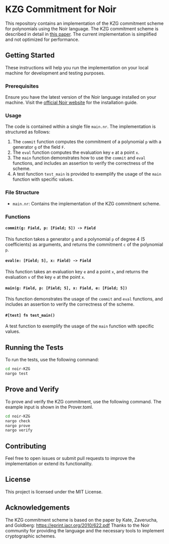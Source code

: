 # KZG Commitment for Noir

This repository contains an implementation of the KZG commitment scheme for polynomials using the Noir language. The KZG commitment scheme is described in detail in [this paper](https://eprint.iacr.org/2010/622.pdf). The current implementation is simplified and not optimized for performance.

## Getting Started

These instructions will help you run the implementation on your local machine for development and testing purposes.

### Prerequisites

Ensure you have the latest version of the Noir language installed on your machine. Visit the [official Noir website](https://noir-lang.org/) for the installation guide.

### Usage

The code is contained within a single file `main.nr`. The implementation is structured as follows:

1. The `commit` function computes the commitment of a polynomial `p` with a generator `g` of the field `F`.
2. The `eval` function computes the evaluation key `e` at a point `x`.
3. The `main` function demonstrates how to use the `commit` and `eval` functions, and includes an assertion to verify the correctness of the scheme.
4. A test function `test_main` is provided to exemplify the usage of the `main` function with specific values.

### File Structure

- `main.nr`: Contains the implementation of the KZG commitment scheme.

### Functions

#### `commit(g: Field, p: [Field; 5]) -> Field`

This function takes a generator `g` and a polynomial `p` of degree 4 (5 coefficients) as arguments, and returns the commitment `c` of the polynomial `p`.

#### `eval(e: [Field; 5], x: Field) -> Field`

This function takes an evaluation key `e` and a point `x`, and returns the evaluation `v` of the key `e` at the point `x`.

#### `main(g: Field, p: [Field; 5], x: Field, e: [Field; 5])`

This function demonstrates the usage of the `commit` and `eval` functions, and includes an assertion to verify the correctness of the scheme.

#### `#[test] fn test_main()`

A test function to exemplify the usage of the `main` function with specific values.

## Running the Tests

To run the tests, use the following command:

```bash
cd noir-KZG
nargo test
```

## Prove and Verify

To prove and verify the KZG commitment, use the following command. The example input is shown in the Prover.toml.

```bash
cd noir-KZG
nargo check
nargo prove
nargo verify
```

## Contributing
Feel free to open issues or submit pull requests to improve the implementation or extend its functionality.

## License
This project is licensed under the MIT License.

## Acknowledgements
The KZG commitment scheme is based on the paper by Kate, Zaverucha, and Goldberg: https://eprint.iacr.org/2010/622.pdf
Thanks to the Noir community for providing the language and the necessary tools to implement cryptographic schemes.